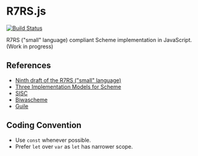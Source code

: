 R7RS.js
=======

[![Build Status](https://travis-ci.org/qiao/r7rs.js.svg?branch=master)](https://travis-ci.org/qiao/r7rs.js)

R7RS ("small" language) compliant Scheme implementation in JavaScript. (Work in progress)


References
----------

* [Ninth draft of the R7RS ("small" language)](http://trac.sacrideo.us/wg/raw-attachment/wiki/WikiStart/r7rs-draft-9.pdf)
* [Three Implementation Models for Scheme](http://www.cs.indiana.edu/~dyb/papers/3imp.pdf)
* [SISC](http://sisc-scheme.org/)
* [Biwascheme](https://github.com/yhara/biwascheme)
* [Guile](www.gnu.org/software/guile)


Coding Convention
-----------------

* Use `const` whenever possible.
* Prefer `let` over `var` as `let` has narrower scope.
